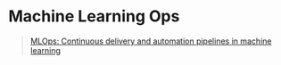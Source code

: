 # Machine Learning Ops

> [MLOps: Continuous delivery and automation pipelines in machine learning](https://cloud.google.com/architecture/mlops-continuous-delivery-and-automation-pipelines-in-machine-learning)
